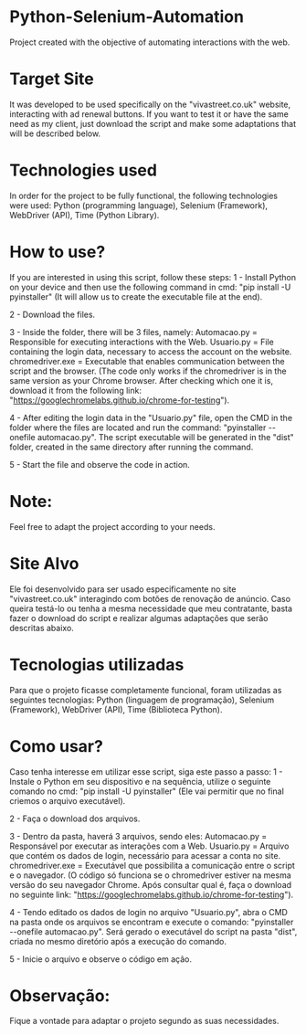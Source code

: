 # Python-Selenium-Automation
Project created with the objective of automating interactions with the web.


# Target Site
It was developed to be used specifically on the "vivastreet.co.uk" website, interacting with ad renewal buttons. If you want to test it or have the same need as my client, just download the script and make some adaptations that will be described below.

# Technologies used
In order for the project to be fully functional, the following technologies were used:
Python (programming language), Selenium (Framework), WebDriver (API), Time (Python Library).

# How to use?
If you are interested in using this script, follow these steps:
1 - Install Python on your device and then use the following command in cmd: "pip install -U pyinstaller" (It will allow us to create the executable file at the end).

2 - Download the files.

3 - Inside the folder, there will be 3 files, namely:
Automacao.py = Responsible for executing interactions with the Web.
Usuario.py = File containing the login data, necessary to access the account on the website.
chromedriver.exe = Executable that enables communication between the script and the browser. (The code only works if the chromedriver is in the same version as your Chrome browser. After checking which one it is, download it from the following link: "https://googlechromelabs.github.io/chrome-for-testing").

4 - After editing the login data in the "Usuario.py" file, open the CMD in the folder where the files are located and run the command: "pyinstaller --onefile automacao.py". The script executable will be generated in the "dist" folder, created in the same directory after running the command.

5 - Start the file and observe the code in action.

# Note:
Feel free to adapt the project according to your needs.


# Site Alvo
Ele foi desenvolvido para ser usado especificamente no site "vivastreet.co.uk" interagindo com botões de renovação de anúncio. Caso queira testá-lo ou tenha a mesma necessidade que meu contratante, basta fazer o download do script e realizar algumas adaptações que serão descritas abaixo.

# Tecnologias utilizadas
Para que o projeto ficasse completamente funcional, foram utilizadas as seguintes tecnologias:
Python (linguagem de programação), Selenium (Framework), WebDriver (API), Time (Biblioteca Python).

# Como usar?
Caso tenha interesse em utilizar esse script, siga este passo a passo:
1 - Instale o Python em seu dispositivo e na sequência, utilize o seguinte comando no cmd: "pip install -U pyinstaller" (Ele vai permitir que no final criemos o arquivo executável).

2 - Faça o download dos arquivos.

3 - Dentro da pasta, haverá 3 arquivos, sendo eles:
    Automacao.py = Responsável por executar as interações com a Web.
    Usuario.py = Arquivo que contém os dados de login, necessário para acessar a conta no site.
    chromedriver.exe = Executável que possibilita a comunicação entre o script e o navegador. (O código só funciona se o chromedriver estiver na mesma versão do seu navegador Chrome. Após     consultar qual é, faça o download no seguinte link: "https://googlechromelabs.github.io/chrome-for-testing").
    
4 - Tendo editado os dados de login no arquivo "Usuario.py", abra o CMD na pasta onde os arquivos se encontram e execute o comando: "pyinstaller --onefile automacao.py". Será gerado o executável do script na pasta "dist", criada no mesmo diretório após a execução do comando.

5 - Inicie o arquivo e observe o código em ação.

# Observação:
Fique a vontade para adaptar o projeto segundo as suas necessidades.
